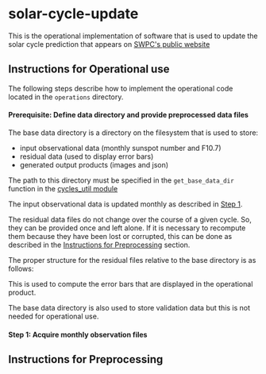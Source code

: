 # solar-cycle-update

This is the operational implementation of software that is used to update the solar cycle prediction that appears on [SWPC's public website](https://www.swpc.noaa.gov/products/solar-cycle-progression) 



## Instructions for Operational use

The following steps describe how to implement the operational code located in the `operations` directory.

#### Prerequisite: Define data directory and provide preprocessed data files

The base data directory is a directory on the filesystem that is used to store:

* input observational data (monthly sunspot number and F10.7)
* residual data (used to display error bars)
* generated output products (images and json)

The path to this directory must be specified in the `get_base_data_dir` function in the [cycles_util module](./utilities/cycles_util.py)

The input observational data is updated monthly as described in [Step 1](#step-1-acquire-monthly-observation-filesstep-1).

The residual data files do not change over the course of a given cycle.  So, they can be provided once and left alone.  If it is necessary to recompute them because they have been lost or corrupted, this can be done as described in the [Instructions for Preprocessing](#instructions-for-preprocessing) section.

The proper structure for the residual files relative to the base directory is as follows:

This is used to compute the error bars that are displayed in the operational product.

The base data directory is also used to store validation data but this is not needed for operational use.

#### Step 1: Acquire monthly observation files


## Instructions for Preprocessing